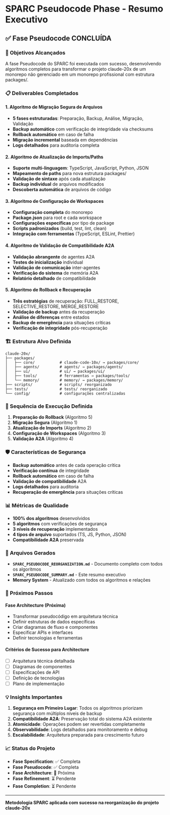 # SPARC Pseudocode Phase - Resumo Executivo

## ✅ Fase Pseudocode CONCLUÍDA

### 🎯 Objetivos Alcançados

A fase Pseudocode do SPARC foi executada com sucesso, desenvolvendo algoritmos completos para transformar o projeto claude-20x de um monorepo não gerenciado em um monorepo profissional com estrutura packages/.

### 📋 Deliverables Completados

#### 1. **Algoritmo de Migração Segura de Arquivos**
- **5 fases estruturadas**: Preparação, Backup, Análise, Migração, Validação
- **Backup automático** com verificação de integridade via checksums
- **Rollback automático** em caso de falha
- **Migração incremental** baseada em dependências
- **Logs detalhados** para auditoria completa

#### 2. **Algoritmo de Atualização de Imports/Paths**
- **Suporte multi-linguagem**: TypeScript, JavaScript, Python, JSON
- **Mapeamento de paths** para nova estrutura packages/
- **Validação de sintaxe** após cada atualização
- **Backup individual** de arquivos modificados
- **Descoberta automática** de arquivos de código

#### 3. **Algoritmo de Configuração de Workspaces**
- **Configuração completa** do monorepo
- **Package.json** para root e cada workspace
- **Configurações específicas** por tipo de package
- **Scripts padronizados** (build, test, lint, clean)
- **Integração com ferramentas** (TypeScript, ESLint, Prettier)

#### 4. **Algoritmo de Validação de Compatibilidade A2A**
- **Validação abrangente** de agentes A2A
- **Testes de inicialização** individual
- **Validação de comunicação** inter-agentes
- **Verificação do sistema** de memória A2A
- **Relatório detalhado** de compatibilidade

#### 5. **Algoritmo de Rollback e Recuperação**
- **Três estratégias** de recuperação: FULL_RESTORE, SELECTIVE_RESTORE, MERGE_RESTORE
- **Validação de backup** antes da recuperação
- **Análise de diferenças** entre estados
- **Backup de emergência** para situações críticas
- **Verificação de integridade** pós-recuperação

### 🏗️ Estrutura Alvo Definida

```
claude-20x/
├── packages/
│   ├── core/           # claude-code-10x/ → packages/core/
│   ├── agents/         # agents/ → packages/agents/
│   ├── ui/             # ui/ → packages/ui/
│   ├── tools/          # ferramentas → packages/tools/
│   └── memory/         # memory/ → packages/memory/
├── scripts/            # scripts/ reorganizado
├── tests/              # tests/ reorganizado
└── config/             # configurações centralizadas
```

### 🔄 Sequência de Execução Definida

1. **Preparação do Rollback** (Algoritmo 5)
2. **Migração Segura** (Algoritmo 1)
3. **Atualização de Imports** (Algoritmo 2)
4. **Configuração de Workspaces** (Algoritmo 3)
5. **Validação A2A** (Algoritmo 4)

### 🛡️ Características de Segurança

- **Backup automático** antes de cada operação crítica
- **Verificação contínua** de integridade
- **Rollback automático** em caso de falha
- **Validação de compatibilidade** A2A
- **Logs detalhados** para auditoria
- **Recuperação de emergência** para situações críticas

### 📊 Métricas de Qualidade

- **100% dos algoritmos** desenvolvidos
- **5 algoritmos** com verificações de segurança
- **3 níveis de recuperação** implementados
- **4 tipos de arquivo** suportados (TS, JS, Python, JSON)
- **Compatibilidade A2A** preservada

### 📁 Arquivos Gerados

- **`SPARC_PSEUDOCODE_REORGANIZATION.md`** - Documento completo com todos os algoritmos
- **`SPARC_PSEUDOCODE_SUMMARY.md`** - Este resumo executivo
- **Memory System** - Atualizado com todos os algoritmos e relações

### 🎯 Próximos Passos

#### Fase Architecture (Próxima)
- Transformar pseudocódigo em arquitetura técnica
- Definir estruturas de dados específicas
- Criar diagramas de fluxo e componentes
- Especificar APIs e interfaces
- Definir tecnologias e ferramentas

#### Critérios de Sucesso para Architecture
- [ ] Arquitetura técnica detalhada
- [ ] Diagramas de componentes
- [ ] Especificações de API
- [ ] Definição de tecnologias
- [ ] Plano de implementação

### 💡 Insights Importantes

1. **Segurança em Primeiro Lugar**: Todos os algoritmos priorizam segurança com múltiplos níveis de backup
2. **Compatibilidade A2A**: Preservação total do sistema A2A existente
3. **Atomicidade**: Operações podem ser revertidas completamente
4. **Observabilidade**: Logs detalhados para monitoramento e debug
5. **Escalabilidade**: Arquitetura preparada para crescimento futuro

### 📈 Status do Projeto

- **Fase Specification**: ✅ Completa
- **Fase Pseudocode**: ✅ Completa  
- **Fase Architecture**: 🔄 Próxima
- **Fase Refinement**: ⏳ Pendente
- **Fase Completion**: ⏳ Pendente

---

**Metodologia SPARC aplicada com sucesso na reorganização do projeto claude-20x**